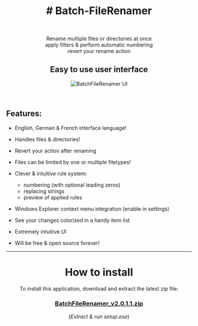 <h1 align="center"># Batch-FileRenamer</h1>
<br>
<p  align="center">Rename multiple files or directories at once<br>apply filters & perform automatic numbering<br>revert your rename action</p>

<h2 align="center">Easy to use user interface</h2>

<p align="center">
  <img src="https://user-images.githubusercontent.com/5656573/122804203-e3f8f280-d2c7-11eb-8a88-ec8b813d43e0.png" alt="BatchFileRenamer UI"/>
</p>
<br>

## Features:
* English, German & French interface language!

* Handles files & directories!

* Revert your action after renaming

* Files can be limited by one or multiple filetypes!

* Clever & intuitive rule system:
  * numbering (with optional leading zeros)
  * replacing strings
  * preview of applied rules

* Windows Explorer context menu integration (enable in settings)

* See your changes colorized in a handy item list

* Extremely intuitive UI

* Will be free & open source forever!


<hr>


<h1 align="center">How to install</h1>
<p align="center">
To install this application, download and extract the latest zip file:</p>
<h3 align="center"><a href="https://github.com/xcy7e/Batch-FileRenamer/blob/master/BatchFileRenamer_v2.0.1.1.zip">BatchFileRenamer_v2.0.1.1.zip</a></h3>
<p align="center">(<i>Extract & run setup.exe</i>)</p>
<br><br>
